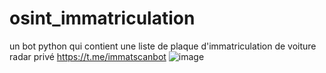 # osint_immatriculation
un bot  python qui contient une liste de plaque d'immatriculation de voiture radar privé
https://t.me/immatscanbot
![image](https://user-images.githubusercontent.com/85953451/219884378-d404fc4b-50b0-44a0-835c-1784e735b3c2.png)
